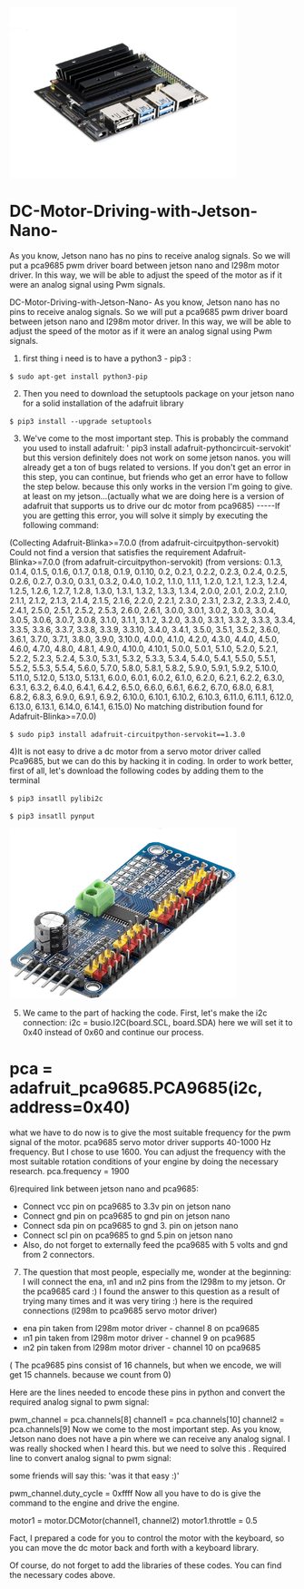 <img src="https://github.com/ElectronicEngineerr/DC-Motor-Driving-with-Jetson-Nano-/blob/main/jeson%20nano.jpg" alt="JETSON NANO" width="400" height="300">


# DC-Motor-Driving-with-Jetson-Nano-
 As you know, Jetson nano has no pins to receive analog signals. So we will put a pca9685 pwm driver board between jetson nano and l298m motor driver. In this way, we will be able to adjust the speed of the motor as if it were an analog signal using Pwm signals.

DC-Motor-Driving-with-Jetson-Nano-
As you know, Jetson nano has no pins to receive analog signals. So we will put a pca9685 pwm driver board between jetson nano and l298m motor driver. In this way, we will be able to adjust the speed of the motor as if it were an analog signal using Pwm signals.

1) first thing i need is to have a python3 - pip3 :

`$ sudo apt-get install python3-pip`

2) Then you need to download the setuptools package on your jetson nano for a solid installation of the adafruit library

`$ pip3 install --upgrade setuptools`

3) We've come to the most important step. This is probably the command you used to install adafruit: ' pip3 install adafruit-pythoncircuit-servokit' but this version definitely does not work on some jetson nanos. you will already get a ton of bugs related to versions. If you don't get an error in this step, you can continue, but friends who get an error have to follow the step below. because this only works in the version I'm going to give. at least on my jetson...(actually what we are doing here is a version of adafruit that supports us to drive our dc motor from pca9685)
-----If you are getting this error, you will solve it simply by executing the following command:

(Collecting Adafruit-Blinka>=7.0.0 (from adafruit-circuitpython-servokit) Could not find a version that satisfies the requirement Adafruit-Blinka>=7.0.0 (from adafruit-circuitpython-servokit) (from versions: 0.1.3, 0.1.4, 0.1.5, 0.1.6, 0.1.7, 0.1.8, 0.1.9, 0.1.10, 0.2, 0.2.1, 0.2.2, 0.2.3, 0.2.4, 0.2.5, 0.2.6, 0.2.7, 0.3.0, 0.3.1, 0.3.2, 0.4.0, 1.0.2, 1.1.0, 1.1.1, 1.2.0, 1.2.1, 1.2.3, 1.2.4, 1.2.5, 1.2.6, 1.2.7, 1.2.8, 1.3.0, 1.3.1, 1.3.2, 1.3.3, 1.3.4, 2.0.0, 2.0.1, 2.0.2, 2.1.0, 2.1.1, 2.1.2, 2.1.3, 2.1.4, 2.1.5, 2.1.6, 2.2.0, 2.2.1, 2.3.0, 2.3.1, 2.3.2, 2.3.3, 2.4.0, 2.4.1, 2.5.0, 2.5.1, 2.5.2, 2.5.3, 2.6.0, 2.6.1, 3.0.0, 3.0.1, 3.0.2, 3.0.3, 3.0.4, 3.0.5, 3.0.6, 3.0.7, 3.0.8, 3.1.0, 3.1.1, 3.1.2, 3.2.0, 3.3.0, 3.3.1, 3.3.2, 3.3.3, 3.3.4, 3.3.5, 3.3.6, 3.3.7, 3.3.8, 3.3.9, 3.3.10, 3.4.0, 3.4.1, 3.5.0, 3.5.1, 3.5.2, 3.6.0, 3.6.1, 3.7.0, 3.7.1, 3.8.0, 3.9.0, 3.10.0, 4.0.0, 4.1.0, 4.2.0, 4.3.0, 4.4.0, 4.5.0, 4.6.0, 4.7.0, 4.8.0, 4.8.1, 4.9.0, 4.10.0, 4.10.1, 5.0.0, 5.0.1, 5.1.0, 5.2.0, 5.2.1, 5.2.2, 5.2.3, 5.2.4, 5.3.0, 5.3.1, 5.3.2, 5.3.3, 5.3.4, 5.4.0, 5.4.1, 5.5.0, 5.5.1, 5.5.2, 5.5.3, 5.5.4, 5.6.0, 5.7.0, 5.8.0, 5.8.1, 5.8.2, 5.9.0, 5.9.1, 5.9.2, 5.10.0, 5.11.0, 5.12.0, 5.13.0, 5.13.1, 6.0.0, 6.0.1, 6.0.2, 6.1.0, 6.2.0, 6.2.1, 6.2.2, 6.3.0, 6.3.1, 6.3.2, 6.4.0, 6.4.1, 6.4.2, 6.5.0, 6.6.0, 6.6.1, 6.6.2, 6.7.0, 6.8.0, 6.8.1, 6.8.2, 6.8.3, 6.9.0, 6.9.1, 6.9.2, 6.10.0, 6.10.1, 6.10.2, 6.10.3, 6.11.0, 6.11.1, 6.12.0, 6.13.0, 6.13.1, 6.14.0, 6.14.1, 6.15.0) No matching distribution found for Adafruit-Blinka>=7.0.0)

`$ sudo pip3 install adafruit-circuitpython-servokit==1.3.0`

4)It is not easy to drive a dc motor from a servo motor driver called Pca9685, but we can do this by hacking it in coding. In order to work better, first of all, let's download the following codes by adding them to the terminal

`$ pip3 insatll pylibi2c `

`$ pip3 insatll pynput `

<img src="https://github.com/ElectronicEngineerr/DC-Motor-Driving-with-Jetson-Nano-/blob/main/pca9685.jpg" alt="JETSON NANO" width="400" height="300">


5) We came to the part of hacking the code. First, let's make the i2c connection:
i2c = busio.I2C(board.SCL, board.SDA)
here we will set it to 0x40 instead of 0x60 and continue our process.


# pca = adafruit_pca9685.PCA9685(i2c, address=0x40)

what we have to do now is to give the most suitable frequency for the pwm signal of the motor. pca9685 servo motor driver supports 40-1000 Hz frequency. But I chose to use 1600. You can adjust the frequency with the most suitable rotation conditions of your engine by doing the necessary research.
pca.frequency = 1900
 
6)required link between jetson nano and pca9685:
-  Connect vcc pin on pca9685 to 3.3v pin on jetson nano
-  Connect gnd pin on pca9685 to gnd pin on jetson nano
-  Connect sda pin on pca9685 to gnd 3. pin on jetson nano
-  Connect scl pin on pca9685 to gnd 5.pin on jetson nano
- Also, do not forget to externally feed the pca9685 with 5 volts and gnd from 2 connectors.

7) The question that most people, especially me, wonder at the beginning: I will connect the ena, ın1 and ın2 pins from the l298m to my jetson. Or the pca9685 card :) I found the answer to this question as a result of trying many times and it was very tiring :)
here is the required connections (l298m to pca9685 servo motor driver)

-  ena pin taken from l298m motor driver - channel 8 on pca9685
-  ın1 pin taken from l298m motor driver - channel 9 on pca9685
-  ın2 pin taken from l298m motor driver - channel 10 on pca9685
 
( The pca9685 pins consist of 16 channels, but when we encode, we will get 15 channels. because we count from 0)

Here are the lines needed to encode these pins in python and convert the required analog signal to pwm signal:

pwm_channel = pca.channels[8]
channel1 = pca.channels[10]
channel2 = pca.channels[9]
Now we come to the most important step. As you know, Jetson nano does not have a pin where we can receive any analog signal. I was really shocked when I heard this. but we need to solve this . Required line to convert analog signal to pwm signal:

some friends will say this: 'was it that easy :)'

pwm_channel.duty_cycle = 0xffff
Now all you have to do is give the command to the engine and drive the engine.

motor1 = motor.DCMotor(channel1, channel2) motor1.throttle = 0.5

Fact, I prepared a code for you to control the motor with the keyboard, so you can move the dc motor back and forth with a keyboard library.

Of course, do not forget to add the libraries of these codes. You can find the necessary codes above.
